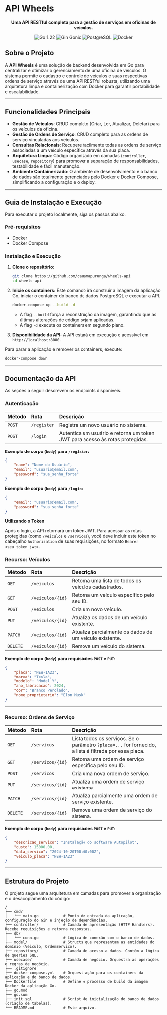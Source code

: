 # API Wheels

<p align="center">
  <strong>Uma API RESTful completa para a gestão de serviços em oficinas de veículos.</strong>
</p>

<p align="center">
  <img src="https://img.shields.io/badge/Go-1.22-00ADD8?style=for-the-badge&logo=go&logoColor=white" alt="Go 1.22">
  <img src="https://img.shields.io/badge/Gin_Gonic-1.9-008ECF?style=for-the-badge&logo=gin&logoColor=white" alt="Gin Gonic">
  <img src="https://img.shields.io/badge/PostgreSQL-16-336791?style=for-the-badge&logo=postgresql&logoColor=white" alt="PostgreSQL">
  <img src="https://img.shields.io/badge/Docker-26-2496ED?style=for-the-badge&logo=docker&logoColor=white" alt="Docker">
</p>

## Sobre o Projeto

A **API Wheels** é uma solução de backend desenvolvida em Go para centralizar e otimizar o gerenciamento de uma oficina de veículos. O sistema permite o cadastro e controle de veículos e suas respectivas ordens de serviço através de uma API RESTful robusta, utilizando uma arquitetura limpa e containerização com Docker para garantir portabilidade e escalabilidade.

---

## Funcionalidades Principais

-   **Gestão de Veículos**: CRUD completo (Criar, Ler, Atualizar, Deletar) para os veículos da oficina.
-   **Gestão de Ordens de Serviço**: CRUD completo para as ordens de serviço vinculadas aos veículos.
-   **Consultas Relacionais**: Recupere facilmente todas as ordens de serviço associadas a um veículo específico através da sua placa.
-   **Arquitetura Limpa**: Código organizado em camadas (`controller`, `usecase`, `repository`) para promover a separação de responsabilidades, testabilidade e fácil manutenção.
-   **Ambiente Containerizado**: O ambiente de desenvolvimento e o banco de dados são totalmente gerenciados pelo Docker e Docker Compose, simplificando a configuração e o deploy.

---

## Guia de Instalação e Execução

Para executar o projeto localmente, siga os passos abaixo.

### Pré-requisitos

-   Docker
-   Docker Compose

### Instalação e Execução

1.  **Clone o repositório:**
    ```bash
    git clone https://github.com/cauamapurunga/wheels-api
    cd wheels-api
    ```

2.  **Inicie os containers:**
    Este comando irá construir a imagem da aplicação Go, iniciar o container do banco de dados PostgreSQL e executar a API.
    ```bash
    docker-compose up --build -d
    ```
    -   A flag `--build` força a reconstrução da imagem, garantindo que as últimas alterações de código sejam aplicadas.
    -   A flag `-d` executa os containers em segundo plano.

3.  **Disponibilidade da API:**
    A API estará em execução e acessível em `http://localhost:8000`.

Para parar a aplicação e remover os containers, execute:
```bash
docker-compose down
```

---

## Documentação da API

As seções a seguir descrevem os endpoints disponíveis.

### **Autenticação**

| Método   | Rota         | Descrição                                                                 |
| :------- | :----------- | :------------------------------------------------------------------------ |
| `POST`   | `/register`  | Registra um novo usuário no sistema.                                      |
| `POST`   | `/login`     | Autentica um usuário e retorna um token JWT para acesso às rotas protegidas. |

**Exemplo de corpo (`body`) para `/register`:**
```json
{
    "name": "Nome do Usuário",
    "email": "usuario@email.com",
    "password": "sua_senha_forte"
}
```

**Exemplo de corpo (`body`) para `/login`:**
```json
{
    "email": "usuario@email.com",
    "password": "sua_senha_forte"
}
```

**Utilizando o Token**

Após o login, a API retornará um token JWT. Para acessar as rotas protegidas (como `/veiculos` e `/servicos`), você deve incluir este token no cabeçalho `Authorization` de suas requisições, no formato `Bearer <seu_token_jwt>`.

### **Recurso: Veículos**

| Método   | Rota              | Descrição                                         |
| :------- | :---------------- | :------------------------------------------------ |
| `GET`    | `/veiculos`       | Retorna uma lista de todos os veículos cadastrados. |
| `GET`    | `/veiculos/{id}`   | Retorna um veículo específico pelo seu ID.        |
| `POST`   | `/veiculos`        | Cria um novo veículo.                             |
| `PUT`    | `/veiculos/{id}`   | Atualiza os dados de um veículo existente.        |
| `PATCH`    | `/veiculos/{id}`   | Atualiza parcialmente os dados de um veículo existente.        |
| `DELETE` | `/veiculos/{id}`   | Remove um veículo do sistema.                     |

**Exemplo de corpo (`body`) para requisições `POST` e `PUT`:**
```json
{
    "placa": "NEW-1A23",
    "marca": "Tesla",
    "modelo": "Model Y",
    "ano_fabricacao": 2024,
    "cor": "Branco Perolado",
    "nome_proprietario": "Elon Musk"
}
```

---

### **Recurso: Ordens de Serviço**
 
| Método   | Rota               | Descrição                                                                                             |
| :------- | :----------------- | :---------------------------------------------------------------------------------------------------- |
| `GET`    | `/servicos`        | Lista todos os serviços. Se o parâmetro `?placa=...` for fornecido, a lista é filtrada por essa placa. |
| `GET`    | `/servicos/{id}`   | Retorna uma ordem de serviço específica pelo seu ID.                                                  |
| `POST`   | `/servicos`        | Cria uma nova ordem de serviço.                                                                       |
| `PUT`    | `/servicos/{id}`   | Atualiza uma ordem de serviço existente.                                                              |
| `PATCH`  | `/servicos/{id}`   | Atualiza parcialmente uma ordem de serviço existente.                                                 |
| `DELETE` | `/servicos/{id}`   | Remove uma ordem de serviço do sistema.                                                               |

**Exemplo de corpo (`body`) para requisições `POST` e `PUT`:**
```json
{
    "descricao_servico": "Instalação do software Autopilot",
    "custo": 15000.00,
    "data_servico": "2024-10-20T00:00:00Z",
    "veiculo_placa": "NEW-1A23"
}
```

---

## Estrutura do Projeto

O projeto segue uma arquitetura em camadas para promover a organização e o desacoplamento do código:

```
/
├── cmd/
│   └── main.go           # Ponto de entrada da aplicação, configuração do Gin e injeção de dependências.
├── controller/           # Camada de apresentação (HTTP Handlers). Recebe requisições e retorna respostas.
├── db/
│   └── conn.go           # Lógica de conexão com o banco de dados.
├── model/                # Structs que representam as entidades do domínio (Veiculo, OrdemServico).
├── repository/           # Camada de acesso a dados. Contém a lógica de queries SQL.
├── usecase/              # Camada de negócio. Orquestra as operações e regras de negócio.
├── .gitignore
├── docker-compose.yml    # Orquestração para os containers da aplicação e do banco de dados.
├── Dockerfile            # Define o processo de build da imagem Docker da aplicação Go.
├── go.mod
├── go.sum
├── init.sql              # Script de inicialização do banco de dados (criação de tabelas).
└── README.md             # Este arquivo.
```
